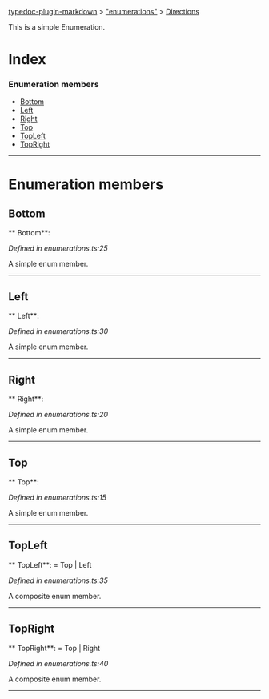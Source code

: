 [typedoc-plugin-markdown](../README.md) > ["enumerations"](../modules/_enumerations_.md) > [Directions](../enums/_enumerations_.directions.md)

This is a simple Enumeration.

# Index

### Enumeration members

* [Bottom](_enumerations_.directions.md#bottom)
* [Left](_enumerations_.directions.md#left)
* [Right](_enumerations_.directions.md#right)
* [Top](_enumerations_.directions.md#top)
* [TopLeft](_enumerations_.directions.md#topleft)
* [TopRight](_enumerations_.directions.md#topright)

---

# Enumeration members
<a id="bottom"></a>

##  Bottom

** Bottom**:   

*Defined in enumerations.ts:25*

A simple enum member.

___

<a id="left"></a>

##  Left

** Left**:   

*Defined in enumerations.ts:30*

A simple enum member.

___

<a id="right"></a>

##  Right

** Right**:   

*Defined in enumerations.ts:20*

A simple enum member.

___

<a id="top"></a>

##  Top

** Top**:   

*Defined in enumerations.ts:15*

A simple enum member.

___

<a id="topleft"></a>

##  TopLeft

** TopLeft**:    =  Top | Left

*Defined in enumerations.ts:35*

A composite enum member.

___

<a id="topright"></a>

##  TopRight

** TopRight**:    =  Top | Right

*Defined in enumerations.ts:40*

A composite enum member.

___

